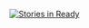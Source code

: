 [![Stories in Ready](https://badge.waffle.io/opendenton/opendenton.github.io.png?label=ready&title=Ready)](http://waffle.io/opendenton/opendenton.github.io)
